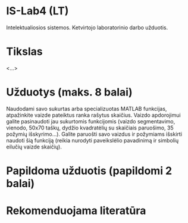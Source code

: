 # IS-Lab4 (LT)
Intelektualiosios sistemos. Ketvirtojo laboratorinio darbo užduotis.
# Tikslas
<...>
# Užduotys (maks. 8 balai)
Naudodami savo sukurtas arba specializuotas MATLAB funkcijas, atpažinkite vaizde pateiktus ranka rašytus skaičius. Vaizdo apdorojimui galite pasinaudoti jau sukurtomis funkcijomis (vaizdo segmentavimo, vienodo, 50x70 taškų, dydžio kvadratėlių su skaičiais paruošimo, 35 požymių išskyrimo...). Galite paruošti savo vaizdus ir požymiams išskirti naudoti šią funkciją (reikia nurodyti paveikslėlio pavadinimą ir simbolių eilučių vaizde skaičių).
# Papildoma užduotis (papildomi 2 balai)
# Rekomenduojama literatūra

